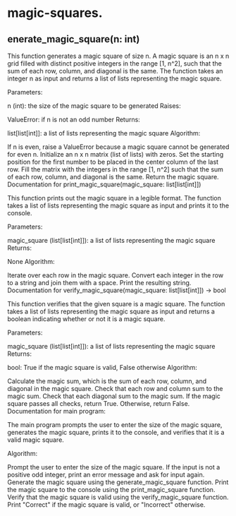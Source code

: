 # magic-squares.
## enerate_magic_square(n: int)

This function generates a magic square of size n. A magic square is an n x n grid filled with distinct positive integers in the range [1, n^2], such that the sum of each row, column, and diagonal is the same. The function takes an integer n as input and returns a list of lists representing the magic square.

Parameters:

n (int): the size of the magic square to be generated
Raises:

ValueError: if n is not an odd number
Returns:

list[list[int]]: a list of lists representing the magic square
Algorithm:

If n is even, raise a ValueError because a magic square cannot be generated for even n.
Initialize an n x n matrix (list of lists) with zeros.
Set the starting position for the first number to be placed in the center column of the last row.
Fill the matrix with the integers in the range [1, n^2] such that the sum of each row, column, and diagonal is the same.
Return the magic square.
Documentation for print_magic_square(magic_square: list[list[int]])

This function prints out the magic square in a legible format. The function takes a list of lists representing the magic square as input and prints it to the console.

Parameters:

magic_square (list[list[int]]): a list of lists representing the magic square
Returns:

None
Algorithm:

Iterate over each row in the magic square.
Convert each integer in the row to a string and join them with a space.
Print the resulting string.
Documentation for verify_magic_square(magic_square: list[list[int]]) -> bool

This function verifies that the given square is a magic square. The function takes a list of lists representing the magic square as input and returns a boolean indicating whether or not it is a magic square.

Parameters:

magic_square (list[list[int]]): a list of lists representing the magic square
Returns:

bool: True if the magic square is valid, False otherwise
Algorithm:

Calculate the magic sum, which is the sum of each row, column, and diagonal in the magic square.
Check that each row and column sum to the magic sum.
Check that each diagonal sum to the magic sum.
If the magic square passes all checks, return True. Otherwise, return False.
Documentation for main program:

The main program prompts the user to enter the size of the magic square, generates the magic square, prints it to the console, and verifies that it is a valid magic square.

Algorithm:

Prompt the user to enter the size of the magic square.
If the input is not a positive odd integer, print an error message and ask for input again.
Generate the magic square using the generate_magic_square function.
Print the magic square to the console using the print_magic_square function.
Verify that the magic square is valid using the verify_magic_square function.
Print "Correct" if the magic square is valid, or "Incorrect" otherwise.
